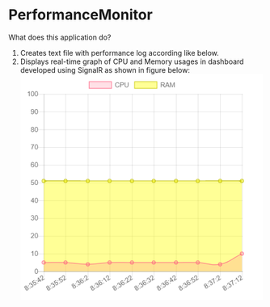 # PerformanceMonitor
What does this application do?

1. Creates text file with performance log according like below.
2. Displays real-time graph of CPU and Memory usages in dashboard developed using SignalR as shown in figure below: 
![alt text](https://github.com/sgrmhrzn/PerformanceMonitor/blob/master/performance.PNG)
